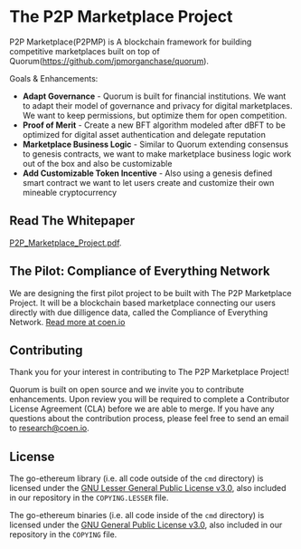 # The P2P Marketplace Project


P2P Marketplace(P2PMP) is A blockchain framework for building competitive marketplaces built on top of Quorum(https://github.com/jpmorganchase/quorum).

Goals & Enhancements:

  * __Adapt Governance__ - Quorum is built for financial institutions. We want to adapt their model of governance and privacy for digital marketplaces. We want to keep permissions, but optimize them for open competition.
  * __Proof of Merit__ - Create a new BFT algorithm modeled after dBFT to be optimized for digital asset authentication and delegate reputation
  * __Marketplace Business Logic__ - Similar to Quorum extending consensus to genesis contracts, we want to make marketplace business logic work out of the box and also be customizable
  * __Add Customizable Token Incentive__ - Also using a genesis defined smart contract we want to let users create and customize their own mineable cryptocurrency


## Read The Whitepaper

[P2P_Marketplace_Project.pdf](https://github.com/exfidabona/p2p-marketplace-docs/blob/master/P2P_Marketplace_Project_Whitepaper_v0.1.pdf).


## The Pilot: Compliance of Everything Network
We are designing the first pilot project to be built with The P2P Marketplace Project. It will be a blockchain based marketplace connecting our users directly with due dilligence data, called the Compliance of Everything Network. [Read more at coen.io](http://coen.io)



## Contributing

Thank you for your interest in contributing to The P2P Marketplace Project!

Quorum is built on open source and we invite you to contribute enhancements. Upon review you will be required to complete a Contributor License Agreement (CLA) before we are able to merge. If you have any questions about the contribution process, please feel free to send an email to [research@coen.io](mailto:research@coen.io).

## License

The go-ethereum library (i.e. all code outside of the `cmd` directory) is licensed under the
[GNU Lesser General Public License v3.0](https://www.gnu.org/licenses/lgpl-3.0.en.html), also
included in our repository in the `COPYING.LESSER` file.

The go-ethereum binaries (i.e. all code inside of the `cmd` directory) is licensed under the
[GNU General Public License v3.0](https://www.gnu.org/licenses/gpl-3.0.en.html), also included
in our repository in the `COPYING` file.
